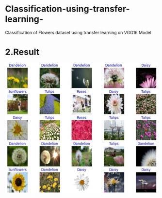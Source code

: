 # Classification-using-transfer-learning-
Classification of Flowers dataset using transfer learning on VGG16 Model
# 2.Result
![SEGNET](results.jpg)

